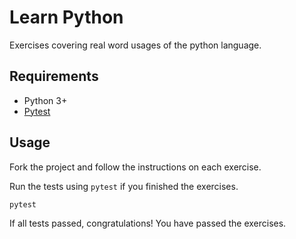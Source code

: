 # Learn Python
Exercises covering real word usages of the python language.

## Requirements
- Python 3+
- [Pytest](https://docs.pytest.org/en/latest/)

## Usage

Fork the project and follow the instructions on each exercise.

Run the tests using `pytest` if you finished the exercises.

```
pytest
```

If all tests passed, congratulations! You have passed the exercises.